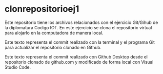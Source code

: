 # clonrepositorioej1
Este repositorio tiene los archivos relacionados con el ejercicio Git/Gihub de la diplomatura Codigo IOT. En este ejercicio se clona el repositorio virtual para alojarlo en la computadora de manera local.

Este texto representa el commit realizado con la terminal y el programa Git para actualizar el repositorio clonado en Github.

Este texto representa el commit realizado con Github Desktop desde el repositorio clonado de github.com y modificado de forma local con Visual Studio Code.
